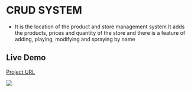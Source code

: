 # CRUD SYSTEM
- It is the location of the product and store management system
It adds the products, prices and quantity of the store and there is a feature of adding, playing,
modifying and spraying by name

## Live Demo
[Project URL](https://elged194.github.io/New-CRUD-SYSTEM/)

<img src="https://res.cloudinary.com/dyxoy6dpx/image/upload/v1727094764/E-Commerce/Screenshot_23-9-2024_153828_elged194.github.io_hmewpy.jpg" />
